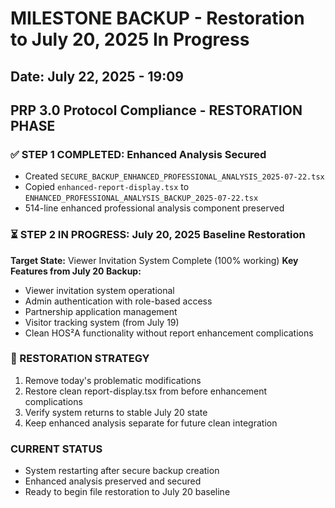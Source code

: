 # MILESTONE BACKUP - Restoration to July 20, 2025 In Progress
## Date: July 22, 2025 - 19:09
## PRP 3.0 Protocol Compliance - RESTORATION PHASE

### ✅ STEP 1 COMPLETED: Enhanced Analysis Secured
- Created `SECURE_BACKUP_ENHANCED_PROFESSIONAL_ANALYSIS_2025-07-22.tsx`
- Copied `enhanced-report-display.tsx` to `ENHANCED_PROFESSIONAL_ANALYSIS_BACKUP_2025-07-22.tsx`
- 514-line enhanced professional analysis component preserved

### ⏳ STEP 2 IN PROGRESS: July 20, 2025 Baseline Restoration
**Target State:** Viewer Invitation System Complete (100% working)
**Key Features from July 20 Backup:**
- Viewer invitation system operational
- Admin authentication with role-based access
- Partnership application management
- Visitor tracking system (from July 19)
- Clean HOS²A functionality without report enhancement complications

### 🎯 RESTORATION STRATEGY
1. Remove today's problematic modifications
2. Restore clean report-display.tsx from before enhancement complications
3. Verify system returns to stable July 20 state
4. Keep enhanced analysis separate for future clean integration

### CURRENT STATUS
- System restarting after secure backup creation
- Enhanced analysis preserved and secured
- Ready to begin file restoration to July 20 baseline
